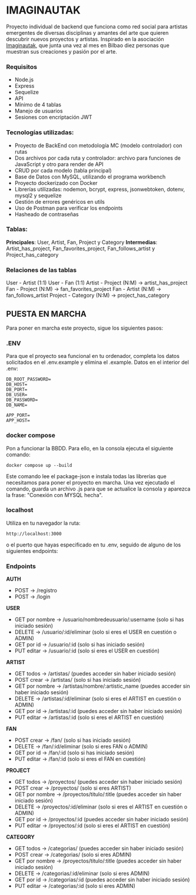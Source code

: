 # IMAGINAUTAK

Proyecto individual de backend que funciona como red social para artistas emergentes de diversas disciplinas y amantes del arte que quieren descubrir nuevos proyectos y artistas. Inspirado en la asociación [Imaginautak](https://www.instagram.com/imaginautak/), que junta una vez al mes en Bilbao diez personas que muestran sus creaciones y pasión por el arte.

### Requisitos
- Node.js
- Express
- Sequelize
- API
- Mínimo de 4 tablas
- Manejo de usuarios
- Sesiones con encriptación JWT

### Tecnologías utilizadas:
- Proyecto de BackEnd con metodología MC (modelo controlador) con rutas
- Dos archivos por cada ruta y controlador: archivo para funciones de JavaScript y otro para render de API
- CRUD por cada modelo (tabla principal)
- Base de Datos con MySQL, utilizando el programa workbench
- Proyecto dockerizado con Docker
- Librerías utilizadas: nodemon, bcrypt, express, jsonwebtoken, dotenv, mysql2 y sequelize
- Gestión de errores genéricos en utils
- Uso de Postman para verificar los endpoints
- Hasheado de contraseñas


### Tablas:
**Principales**: User, Artist, Fan, Project y Category
**Intermedias**: Artist_has_project, Fan_favorites_project, Fan_follows_artist y Project_has_category


### Relaciones de las tablas
User - Artist (1:1)
User - Fan (1:1)
Artist - Project (N:M) → artist_has_project
Fan - Project (N:M) → fan_favorites_project
Fan - Artist (N:M) → fan_follows_artist
Project - Category (N:M) → project_has_category



## PUESTA EN MARCHA
Para poner en marcha este proyecto, sigue los siguientes pasos:

### .ENV
Para que el proyecto sea funcional en tu ordenador, completa los datos solicitados en el .env.example y elimina el .example. Datos en el interior del .env:

```
DB_ROOT_PASSWORD=
DB_HOST=
DB_PORT=
DB_USER=
DB_PASSWORD=
DB_NAME=

APP_PORT=
APP_HOST=
```

### docker compose
Pon a funcionar la BBDD. Para ello, en la consola ejecuta el siguiente comando:
```
docker compose up --build
```
Este comando lee el package-json e instala todas las librerías que necesitamos para poner el proyecto en marcha. Una vez ejecutado el comando, guarda un archivo .js para que se actualice la consola y aparezca la frase: "Conexión con MYSQL hecha".


### localhost
Utiliza en tu navegador la ruta:
```
http://localhost:3000
```
o el puerto que hayas especificado en tu .env, seguido de alguno de los siguientes endpoints:


### Endpoints
**AUTH**
- POST → /registro
- POST → /login

**USER**
- GET por nombre → /usuario/nombredeusuario/:username (solo si has iniciado sesión)
- DELETE → /usuario/:id/eliminar (solo si eres el USER en cuestión o ADMIN)
- GET por id → /usuario/:id (solo si has iniciado sesión)
- PUT editar → /usuario/:id (solo si eres el USER en cuestión)

**ARTIST**
- GET todos → /artistas/ (puedes acceder sin haber iniciado sesión)
- POST crear → /artistas/ (solo si has iniciado sesión)
- GET por nombre → /artistas/nombre/:artistic_name (puedes acceder sin haber iniciado sesión)
- DELETE → /artistas/:id/eliminar (solo si eres el ARTIST en cuestión o ADMIN)
- GET por id → /artistas/:id (puedes acceder sin haber iniciado sesión)
- PUT editar → /artistas/:id (solo si eres el ARTIST en cuestión)

**FAN**
- POST crear → /fan/ (solo si has iniciado sesión)
- DELETE → /fan/:id/eliminar (solo si eres FAN o ADMIN)
- GET por id → /fan/:id (solo si has iniciado sesión)
- PUT editar → /fan/:id (solo si eres el FAN en cuestión)

**PROJECT**
- GET todos → /proyectos/ (puedes acceder sin haber iniciado sesión)
- POST crear → /proyectos/ (solo si eres ARTIST)
- GET por nombre → /proyectos/titulo/:title (puedes acceder sin haber iniciado sesión)
- DELETE → /proyectos/:id/eliminar (solo si eres el ARTIST en cuestión o ADMIN)
- GET por id → /proyectos/:id (puedes acceder sin haber iniciado sesión)
- PUT editar → /proyectos/:id (solo si eres el ARTIST en cuestión)

**CATEGORY**
- GET todos → /categorias/ (puedes acceder sin haber iniciado sesión)
- POST crear → /categorias/ (solo si eres ADMIN)
- GET por nombre → /proyectos/titulo/:title (puedes acceder sin haber iniciado sesión)
- DELETE → /categorias/:id/eliminar (solo si eres ADMIN)
- GET por id → /categorias/:id (puedes acceder sin haber iniciado sesión)
- PUT editar → /categorias/:id (solo si eres ADMIN)